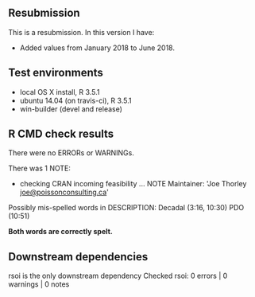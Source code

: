 ## Resubmission

This is a resubmission. In this version I have:

- Added values from January 2018 to June 2018.

## Test environments

* local OS X install, R 3.5.1
* ubuntu 14.04 (on travis-ci), R 3.5.1
* win-builder (devel and release)

## R CMD check results

There were no ERRORs or WARNINGs.

There was 1 NOTE:

* checking CRAN incoming feasibility ... NOTE
Maintainer: 'Joe Thorley <joe@poissonconsulting.ca>'

Possibly mis-spelled words in DESCRIPTION:
  Decadal (3:16, 10:30)
  PDO (10:51)
  
**Both words are correctly spelt.**

## Downstream dependencies

rsoi is the only downstream dependency
Checked rsoi: 0 errors | 0 warnings | 0 notes
